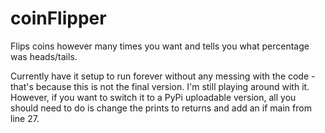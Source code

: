 # coinFlipper
Flips coins however many times you want and tells you what percentage was heads/tails.

Currently have it setup to run forever without any messing with the code - that's because this is
not the final version. I'm still playing around with it. However, if you want to switch it to a PyPi 
uploadable version, all you should need to do is change the prints to returns and add an if main from line 27.
